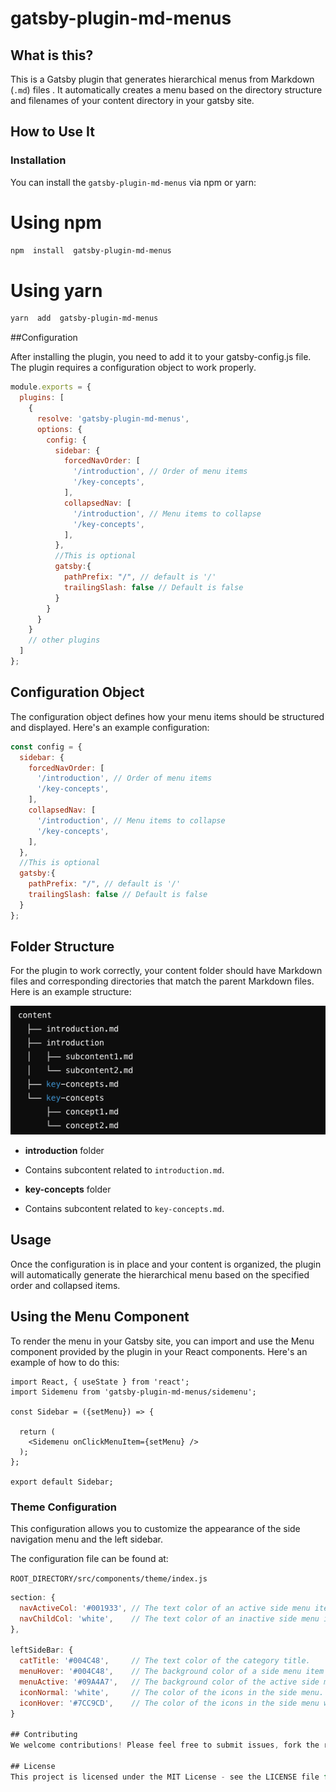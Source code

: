 # gatsby-plugin-md-menus 

## What is this?

This is a Gatsby plugin that generates hierarchical menus from Markdown (`.md`) files . It automatically creates a menu based on the directory structure and filenames of your content directory in your gatsby site.

## How to Use It

### Installation
  
You can install the `gatsby-plugin-md-menus` via npm or yarn:

# Using npm

```bash
npm  install  gatsby-plugin-md-menus
```
  
# Using yarn

```bash
yarn  add  gatsby-plugin-md-menus
```
##Configuration


After  installing  the  plugin,  you  need  to  add  it  to  your  gatsby-config.js  file.  The  plugin  requires  a  configuration  object  to  work  properly.  

```javascript
module.exports = {
  plugins: [
    {
      resolve: 'gatsby-plugin-md-menus',
      options: {
        config: {
          sidebar: {
            forcedNavOrder: [
              '/introduction', // Order of menu items
              '/key-concepts',
            ],
            collapsedNav: [
              '/introduction', // Menu items to collapse
              '/key-concepts',
            ],
          },
          //This is optional 
          gatsby:{
            pathPrefix: "/", // default is '/'
            trailingSlash: false // Default is false 
          }
        }
      }
    }
    // other plugins
  ]
};
```
  

## Configuration Object

The configuration object defines how your menu items should be structured and displayed. Here's an example configuration:
  
```javascript
const config = {
  sidebar: {
    forcedNavOrder: [
      '/introduction', // Order of menu items
      '/key-concepts',
    ],
    collapsedNav: [
      '/introduction', // Menu items to collapse
      '/key-concepts',
    ],
  },
  //This is optional 
  gatsby:{
    pathPrefix: "/", // default is '/'
    trailingSlash: false // Default is false 
  }
};
```
  
## Folder Structure

For the plugin to work correctly, your content folder should have Markdown files and corresponding directories that match the parent Markdown files. Here is an example structure:

![Content](https://raw.githubusercontent.com/ekiilu/gatsby-plugin-md-menus/main/assets/directory.png)
- **introduction** folder

- Contains subcontent related to `introduction.md`.
- **key-concepts** folder
- Contains subcontent related to `key-concepts.md`.

## Usage

Once the configuration is in place and your content is organized, the plugin will automatically generate the hierarchical menu based on the specified order and collapsed items.
## Using the Menu Component

To render the menu in your Gatsby site, you can import and use the Menu component provided by the plugin in your React components. Here's an example of how to do this:

```
import React, { useState } from 'react';
import Sidemenu from 'gatsby-plugin-md-menus/sidemenu';

const Sidebar = ({setMenu}) => {

  return (
    <Sidemenu onClickMenuItem={setMenu} />
  );
};

export default Sidebar;
```

### Theme Configuration

This configuration allows you to customize the appearance of the side navigation menu and the left sidebar.


The configuration file can be found at:  

`ROOT_DIRECTORY/src/components/theme/index.js`

```javascript
section: {
  navActiveCol: '#001933', // The text color of an active side menu item.
  navChildCol: 'white',    // The text color of an inactive side menu item.
},

leftSideBar: {
  catTitle: '#004C48',     // The text color of the category title.
  menuHover: '#004C48',    // The background color of a side menu item when hovered.
  menuActive: '#09A4A7',   // The background color of the active side menu item.
  iconNormal: 'white',     // The color of the icons in the side menu.
  iconHover: '#7CC9CD',    // The color of the icons in the side menu when hovered.
}

## Contributing
We welcome contributions! Please feel free to submit issues, fork the repository, and make pull requests

## License
This project is licensed under the MIT License - see the LICENSE file for details.
